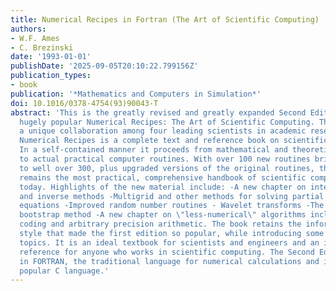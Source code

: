 ```yaml
---
title: Numerical Recipes in Fortran (The Art of Scientific Computing)
authors:
- W.F. Ames
- C. Brezinski
date: '1993-01-01'
publishDate: '2025-09-05T20:10:22.799156Z'
publication_types:
- book
publication: '*Mathematics and Computers in Simulation*'
doi: 10.1016/0378-4754(93)90043-T
abstract: 'This is the greatly revised and greatly expanded Second Edition of the
  hugely popular Numerical Recipes: The Art of Scientific Computing. The product of
  a unique collaboration among four leading scientists in academic research and industry
  Numerical Recipes is a complete text and reference book on scientific computing.
  In a self-contained manner it proceeds from mathematical and theoretical considerations
  to actual practical computer routines. With over 100 new routines bringing the total
  to well over 300, plus upgraded versions of the original routines, this new edition
  remains the most practical, comprehensive handbook of scientific computing available
  today. Highlights of the new material include: -A new chapter on integral equations
  and inverse methods -Multigrid and other methods for solving partial differential
  equations -Improved random number routines - Wavelet transforms -The statistical
  bootstrap method -A new chapter on \"less-numerical\" algorithms including compression
  coding and arbitrary precision arithmetic. The book retains the informal easy-to-read
  style that made the first edition so popular, while introducing some more advanced
  topics. It is an ideal textbook for scientists and engineers and an indispensable
  reference for anyone who works in scientific computing. The Second Edition is availabe
  in FORTRAN, the traditional language for numerical calculations and in the increasingly
  popular C language.'
---
```

